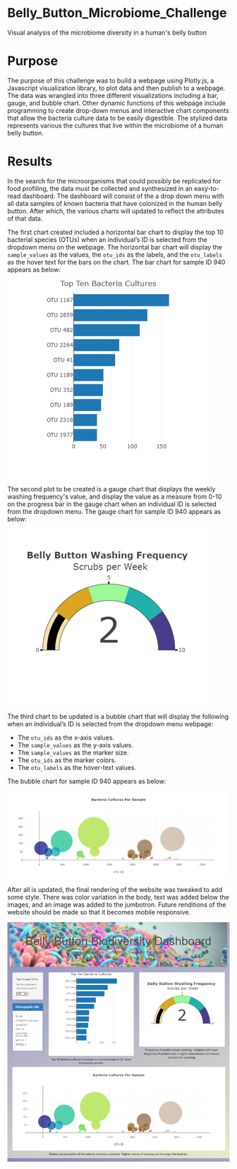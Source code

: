 # Belly_Button_Microbiome_Challenge
Visual analysis of the microbiome diversity in a human's belly button

# Purpose
The purpose of this challenge was to build a webpage using Plotly.js, a Javascript visualization library, to plot data and then publish to a webpage. The data was wrangled into three different visualizations including a bar, gauge, and bubble chart. Other dynamic functions of this webpage include programming to create drop-down menus and interactive chart components that allow the bacteria culture data to be easily digestible. The stylized data represents various the cultures that live within the microbiome of a human belly button. 

# Results
In the search for the microorganisms that could possibly be replicated for food profiling, the data must be collected and synthesized in an easy-to-read dashboard. The dashboard will consist of the a drop down menu with all data samples of known bacteria that have colonized in the human belly button. After which, the various charts will updated to reflect the attributes of that data. 

The first chart created included a horizontal bar chart to display the top 10 bacterial species (OTUs) when an individual’s ID is selected from the dropdown menu on the webpage. The horizontal bar chart will display the `sample_values` as the values, the `otu_ids` as the labels, and the `otu_labels` as the hover text for the bars on the chart. The bar chart for sample ID 940 appears as below:

![Bar_Chart_Belly_Button](./Images/bar_chart.png)

The second plot to be created is a gauge chart that displays the weekly washing frequency's value, and display the value as a measure from 0-10 on the progress bar in the gauge chart when an individual ID is selected from the dropdown menu. The gauge chart for sample ID 940 appears as below:

![Gauge_Chart_Belly_Button](./Images/gauge_chart.png)

The third chart to be updated is a bubble chart that will display the following when an individual’s ID is selected from the dropdown menu webpage:

- The `otu_ids` as the x-axis values.
- The `sample_values` as the y-axis values.
- The `sample_values` as the marker size.
- The `otu_ids` as the marker colors.
- The `otu_labels` as the hover-text values.

The bubble chart for sample ID 940 appears as below:

![Bubble_Chart_Belly_Button](./Images/bubble_chart.png)

After all is updated, the final rendering of the website was tweaked to add some style. There was color variation in the body, text was added below the images, and an image was added to the jumbotron. Future renditions of the website should be made so that it becomes mobile responsive.

![Final_Belly_Button](./Images/Final_Website.PNG)